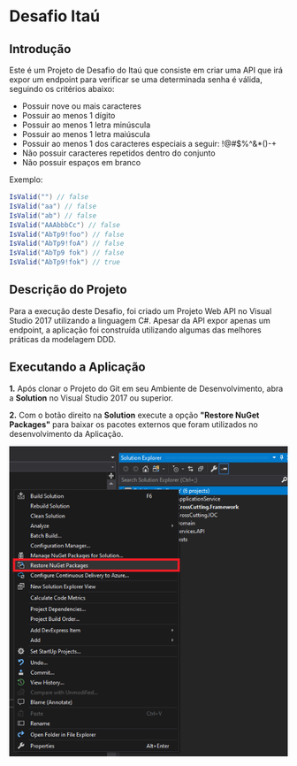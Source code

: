 # Desafio Itaú

## Introdução

Este é um Projeto de Desafio do Itaú que consiste em criar uma API que irá expor um endpoint para verificar se uma determinada senha é válida, seguindo os critérios abaixo:

- Possuir nove ou mais caracteres
- Possuir ao menos 1 dígito
- Possuir ao menos 1 letra minúscula
- Possuir ao menos 1 letra maiúscula
- Possuir ao menos 1 dos caracteres especiais a seguir: !@#$%^&*()-+
- Não possuir caracteres repetidos dentro do conjunto
- Não possuir espaços em branco

Exemplo: 
```c#
IsValid("") // false
IsValid("aa") // false
IsValid("ab") // false
IsValid("AAAbbbCc") // false
IsValid("AbTp9!foo") // false 
IsValid("AbTp9!foA") // false
IsValid("AbTp9 fok") // false
IsValid("AbTp9!fok") // true
```
## Descrição do Projeto

Para a execução deste Desafio, foi criado um Projeto Web API no Visual Studio 2017 utilizando a linguagem C#. Apesar da API expor apenas um endpoint, a aplicação foi construída utilizando algumas das melhores práticas da modelagem DDD.

## Executando a Aplicação

**1.** Após clonar o Projeto do Git em seu Ambiente de Desenvolvimento, abra a **Solution** no Visual Studio 2017 ou superior.

**2.** Com o botão direito na **Solution** execute a opção **"Restore NuGet Packages"** para baixar os pacotes externos que foram utilizados no desenvolvimento da Aplicação.

<img src="https://github.com/souzadeveloper/challenge-itau/blob/master/images/readme01.png">
